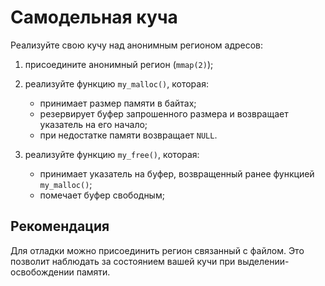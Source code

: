 # Самодельная куча

Реализуйте свою кучу над анонимным регионом адресов:

1. присоедините анонимный регион (`mmap(2)`);
2. реализуйте функцию `my_malloc()`, которая:

   + принимает размер памяти в байтах;
   + резервирует буфер запрошенного размера и возвращает указатель на его начало;
   + при недостатке памяти возвращает `NULL`.

3. реализуйте функцию `my_free()`, которая:
   + принимает указатель на буфер, возвращенный ранее
   функцией `my_malloc()`;
   + помечает буфер свободным;

## Рекомендация

Для отладки можно присоединить регион связанный с файлом. Это позволит наблюдать за состоянием вашей кучи при выделении-освобождении памяти.
